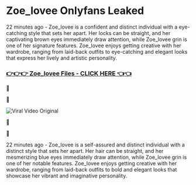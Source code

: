 # Zoe_lovee Onlyfans Leaked

<p>22 minutes ago - Zoe_lovee is a confident and distinct individual with a eye-catching style that sets her apart. Her locks can be straight, and her captivating brown eyes immediately draw attention, while Zoe_lovee grin is one of her signature features. Zoe_lovee enjoys getting creative with her wardrobe, ranging from laid-back outfits to eye-catching and elegant looks that express her lively and artistic personality.</p><p>
<h3><a href="https://fansleaks.com-getfree.pro/zoe-lovee" rel="nofollow">👉👉👉 Zoe_lovee Files - CLICK HERE 👈👈</a></h3>
<p>🔻</p>
<p>🔻</p> <p>
<a href="https://fansleaks.com-getfree.pro/zoe-lovee" rel="nofollow"><img src="https://i.imgur.com/0ZbtXZ5.gif" alt="Viral Video Original" style="max-width: 100%; display: inline-block;" data-target="animated-image.originalImage"></a>
<p>🔻</p>
<p>🔻</p> <p>22 minutes ago - Zoe_lovee is a self-assured and distinct individual with a distinct style that sets her apart. Her hair can be straight, and her mesmerizing blue eyes immediately draw attention, while Zoe_lovee grin is one of her notable features. Zoe_lovee enjoys getting creative with her wardrobe, ranging from laid-back outfits to bold and elegant looks that showcase her vibrant and imaginative personality.</p>
